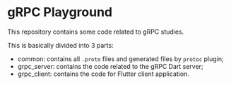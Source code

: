 # gRPC Playground
This repository contains some code related to gRPC studies.

This is basically divided into 3 parts:
- common: contains all `.proto` files and generated files by `protoc` plugin;
- grpc_server: contains the code related to the gRPC Dart server;
- grpc_client: contains the code for Flutter client application.
